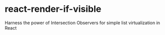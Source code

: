 # react-render-if-visible
Harness the power of Intersection Observers for simple list virtualization in React
